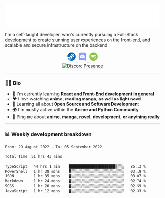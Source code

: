 <img src="assets/wave.svg" alt=":wave:" />

I'm a self-taught developer, who's currently pursuing a Full-Stack development to create stunning user experiences on the front-end, and scalable and secure infrastructure on the backend

<div align="center">
   <a href="https://steamcommunity.com/id/ccrsxx/" target="_blank" rel="nofollow">
      <img src="assets/steam.svg" alt="Steam" width="32">
   </a>
   <a href="https://discord.com/users/414304208649453568" target="_blank" rel="nofollow">
      <img src="assets/discord.svg" alt="Discord" width="32">
   </a>
   <a href="https://open.spotify.com/user/hx41leoaiivias96yeui561sz" target="_blank" rel="nofollow">
      <img src="assets/spotify.svg" alt="Spotify" width="32">
   </a>
</div>

<div align="center">
   <a href="https://discord.com/users/414304208649453568" target="_blank" rel="nofollow">
      <img src="https://lanyard-profile-readme.vercel.app/api/414304208649453568?idleMessage=Probably%20doing%20something%20else..." alt="Discord Presence" align="center">
   </a>
</div>

---

### 🧑‍💻 Bio

- 📖 I'm currently learning **React and Front-End development in general**
- ❤️ I love watching **anime, reading manga, as well as light novel**
- 🌱 Learning all about **Open Source and Software Development**
- 🌍 I'm mostly active within the **Anime and Python Community**
- 💬 Ping me about **anime**, **manga**, **novel**, **development**, **or anything really**

---

### 📊 Weekly development breakdown

<!--START_SECTION:waka-->

```text
From: 29 August 2022 - To: 05 September 2022

Total Time: 51 hrs 43 mins

TypeScript   44 hrs 1 min    █████████████████████▒░░░   85.13 %
PowerShell   1 hr 38 mins    ▓░░░░░░░░░░░░░░░░░░░░░░░░   03.19 %
JSON         1 hr 35 mins    ▓░░░░░░░░░░░░░░░░░░░░░░░░   03.07 %
Markdown     1 hr 24 mins    ▓░░░░░░░░░░░░░░░░░░░░░░░░   02.74 %
SCSS         1 hr 20 mins    ▓░░░░░░░░░░░░░░░░░░░░░░░░   02.59 %
JavaScript   1 hr 12 mins    ▓░░░░░░░░░░░░░░░░░░░░░░░░   02.33 %
```

<!--END_SECTION:waka-->
